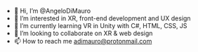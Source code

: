 - 👋 Hi, I’m @AngeloDiMauro
- 👀 I’m interested in XR, front-end development and UX design
- 🌱 I’m currently learning VR in Unity with C#, HTML, CSS, JS
- 💞️ I’m looking to collaborate on XR & web design 
- 📫 How to reach me adimauro@protonmail.com

<!---
AngeloDiMauro/AngeloDiMauro is a ✨ special ✨ repository because its `README.md` (this file) appears on your GitHub profile.
You can click the Preview link to take a look at your changes.
--->
